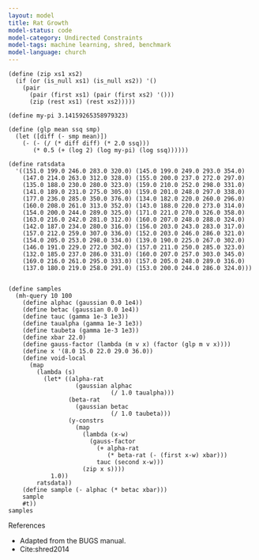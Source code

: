 ```yaml
---
layout: model
title: Rat Growth
model-status: code
model-category: Undirected Constraints
model-tags: machine learning, shred, benchmark
model-language: church
---
```


    (define (zip xs1 xs2) 
      (if (or (is_null xs1) (is_null xs2)) '() 
        (pair 
          (pair (first xs1) (pair (first xs2) '()))
          (zip (rest xs1) (rest xs2)))))
    
    (define my-pi 3.14159265358979323)
    
    (define (glp mean ssq smp)
      (let ([diff (- smp mean)])
        (- (- (/ (* diff diff) (* 2.0 ssq)))
           (* 0.5 (+ (log 2) (log my-pi) (log ssq))))))
    
    (define ratsdata
      '((151.0 199.0 246.0 283.0 320.0) (145.0 199.0 249.0 293.0 354.0)
        (147.0 214.0 263.0 312.0 328.0) (155.0 200.0 237.0 272.0 297.0)
        (135.0 188.0 230.0 280.0 323.0) (159.0 210.0 252.0 298.0 331.0)
        (141.0 189.0 231.0 275.0 305.0) (159.0 201.0 248.0 297.0 338.0)
        (177.0 236.0 285.0 350.0 376.0) (134.0 182.0 220.0 260.0 296.0)
        (160.0 208.0 261.0 313.0 352.0) (143.0 188.0 220.0 273.0 314.0)
        (154.0 200.0 244.0 289.0 325.0) (171.0 221.0 270.0 326.0 358.0)
        (163.0 216.0 242.0 281.0 312.0) (160.0 207.0 248.0 288.0 324.0)
        (142.0 187.0 234.0 280.0 316.0) (156.0 203.0 243.0 283.0 317.0)
        (157.0 212.0 259.0 307.0 336.0) (152.0 203.0 246.0 286.0 321.0)
        (154.0 205.0 253.0 298.0 334.0) (139.0 190.0 225.0 267.0 302.0)
        (146.0 191.0 229.0 272.0 302.0) (157.0 211.0 250.0 285.0 323.0)
        (132.0 185.0 237.0 286.0 331.0) (160.0 207.0 257.0 303.0 345.0)
        (169.0 216.0 261.0 295.0 333.0) (157.0 205.0 248.0 289.0 316.0)
        (137.0 180.0 219.0 258.0 291.0) (153.0 200.0 244.0 286.0 324.0)))
    
    
    (define samples
      (mh-query 10 100
        (define alphac (gaussian 0.0 1e4))
        (define betac (gaussian 0.0 1e4))
        (define tauc (gamma 1e-3 1e3))
        (define taualpha (gamma 1e-3 1e3))
        (define taubeta (gamma 1e-3 1e3))
        (define xbar 22.0)
        (define gauss-factor (lambda (m v x) (factor (glp m v x))))
        (define x '(8.0 15.0 22.0 29.0 36.0))
        (define void-local
          (map
            (lambda (s)
              (let* ((alpha-rat
                       (gaussian alphac
                                 (/ 1.0 taualpha)))
                     (beta-rat
                       (gaussian betac
                                 (/ 1.0 taubeta)))
                     (y-constrs
                       (map
                         (lambda (x-w)
                           (gauss-factor
                             (+ alpha-rat
                                (* beta-rat (- (first x-w) xbar)))
                             tauc (second x-w)))
                         (zip x s))))
                1.0))
            ratsdata))
        (define sample (- alphac (* betac xbar))) 
        sample 
        #t))
    samples

References 

- Adapted from the BUGS manual.
- Cite:shred2014
